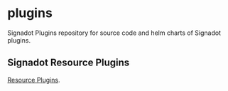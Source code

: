 # plugins

Signadot Plugins repository for source code and helm charts of
Signadot plugins.

## Signadot Resource Plugins

[Resource Plugins](https://docs.signadot.com/docs/resource-plugins).






